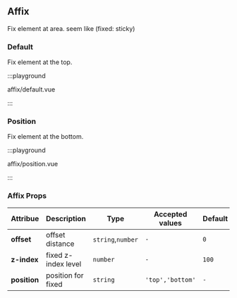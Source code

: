## Affix

Fix element at area. seem like (fixed: sticky)

### Default

Fix element at the top.

:::playground

affix/default.vue

:::

### Position

Fix element at the bottom.

:::playground

affix/position.vue

:::

### Affix Props

| Attribue     | Description         | Type              | Accepted values  | Default |
| ------------ | ------------------- | ----------------- | ---------------- | ------- |
| **offset**   | offset distance     | `string`,`number` | `-`              | `0`     |
| **z-index**  | fixed z-index level | `number`          | `-`              | `100`   |
| **position** | position for fixed  | `string`          | `'top','bottom'` | `-`     |
